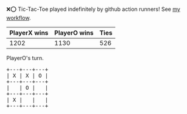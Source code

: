 :x::o: Tic-Tac-Toe played indefinitely by github action runners! See [my workflow](.github/workflows/play.yaml).

|PlayerX wins|PlayerO wins|Ties|
|-|-|-|
|1202|1130|526|

PlayerO's turn.

<pre>
+---+---+---+
| X | X | O |
+---+---+---+
|   | O |   |
+---+---+---+
| X |   |   |
+---+---+---+
</pre>